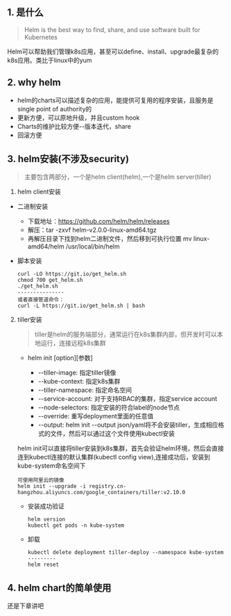 ## 1. 是什么

> Helm is the best way to find, share, and use software built for Kubernetes

Helm可以帮助我们管理k8s应用，甚至可以define、install、upgrade最复杂的k8s应用。类比于linux中的yum

## 2. why helm

* helm的charts可以描述复杂的应用，能提供可复用的程序安装，且服务是single point of authority的
* 更新方便，可以原地升级，并且custom hook
* Charts的维护比较方便--版本迭代，share
* 回滚方便

## 3. helm安装(不涉及security)

> 主要包含两部分，一个是helm client(helm),一个是helm server(tiller)

1. helm client安装

* 二进制安装

    * 下载地址：https://github.com/helm/helm/releases
    * 解压：tar -zxvf helm-v2.0.0-linux-amd64.tgz
    * 再解压目录下找到helm二进制文件，然后移到可执行位置 mv linux-amd64/helm /usr/local/bin/helm

* 脚本安装

    ```
    curl -LO https://git.io/get_helm.sh
    chmod 700 get_helm.sh
    ./get_helm.sh
    ---------------
    或者直接管道命令：
    curl -L https://git.io/get_helm.sh | bash
    ```

2. tiller安装

    > tiller是helm的服务端部分，通常运行在k8s集群内部，但开发时可以本地运行，连接远程k8s集群

    * helm init [option][参数]

      * --tiller-image: 指定tiller镜像
      * --kube-context: 指定k8s集群
      * --tiller-namespace: 指定命名空间
      * --service-account: 对于支持RBAC的集群，指定service account
      * --node-selectors: 指定安装的符合label的node节点
      * --override: 重写deployment里面的任意值
      * --output: helm init --output json/yaml将不会安装tiller，生成相应格式的文件，然后可以通过这个文件使用kubectl安装

    helm init可以直接将tiller安装到k8s集群，首先会验证helm环境，然后会直接连到kubectl连接的默认集群(kubectl config view),连接成功后，安装到kube-system命名空间下

    ```
    可使用阿里云的镜像
    helm init --upgrade -i registry.cn-hangzhou.aliyuncs.com/google_containers/tiller:v2.10.0
    ```
    * 安装成功验证
     
        ```
        helm version
        kubectl get pods -n kube-system
        ```
    * 卸载
        ```
        kubectl delete deployment tiller-deploy --namespace kube-system
        ---------
        helm reset
        ```

## 4. helm chart的简单使用

还是下章讲吧



